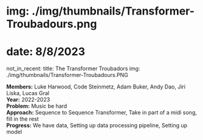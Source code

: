 # img: ./img/thumbnails/Transformer-Troubadours.png
# date: 8/8/2023
not_in_recent:
title: The Transformer Troubadors
img: ./img/thumbnails/Transformer-Troubadours.PNG

**Members:** Luke Harwood, Code Steinmetz, Adam Buker, Andy Dao, Jiri Liska, Lucas Gral<br/>
**Year:** 2022-2023<br/>
**Problem​:** Music be hard​<br/>
**Approach:​** Sequence to Sequence Transformer​, Take in part of a midi song, fill in the rest​<br/>
**Progress​:** We have data​, Setting up data processing pipeline​, Setting up model<br/>